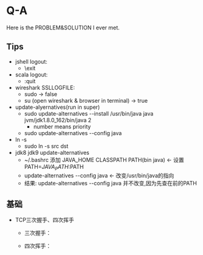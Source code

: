 # Q-A
Here is the PROBLEM&amp;SOLUTION I ever met.

## Tips
- jshell logout:
    - \exit
- scala logout:
    - :quit
- wireshark SSLLOGFILE:
    - sudo -> false
    - su (open wireshark & browser in terminal) -> true
- update-alyernatives(run in super)
    - sudo update-alternatives --install /usr/bin/java java jvm/jdk1.8.0_162/bin/java 2
        - number means priority
    - sudo update-alternatives --config java
- ln -s
    - sudo ln -s src dst
- jdk8 jdk9 update-alternatives
    - ~/.bashrc 添加 JAVA_HOME CLASSPATH PATH(bin java) <- 设置PATH=$JAVA_PATH:$PATH
    - update-alternatives --config java <- 改变/usr/bin/java的指向
    - 结果:
        update-alternatives --config java 并不改变,因为先查在前的PATH

## 基础
- TCP三次握手、四次挥手
    - 三次握手：
        
     
    - 四次挥手：
